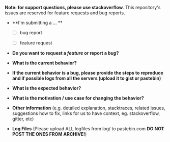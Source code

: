 **Note: for support questions, please use stackoverflow**. This repository's issues are reserved for feature requests and bug reports.

* **I'm submitting a ... **
  - [ ] bug report
  - [ ] feature request


* **Do you want to request a *feature* or report a *bug*?**



* **What is the current behavior?**



* **If the current behavior is a bug, please provide the steps to reproduce and if possible logs from all the servers (upload it to gist or pastebin)**



* **What is the expected behavior?**



* **What is the motivation / use case for changing the behavior?**



* **Other information** (e.g. detailed explanation, stacktraces, related issues, suggestions how to fix, links for us to have context, eg. stackoverflow, gitter, etc)


* **Log Files** (Please upload ALL logfiles from log/ to pastebin.com **DO NOT POST THE ONES FROM ARCHIVE!**)


